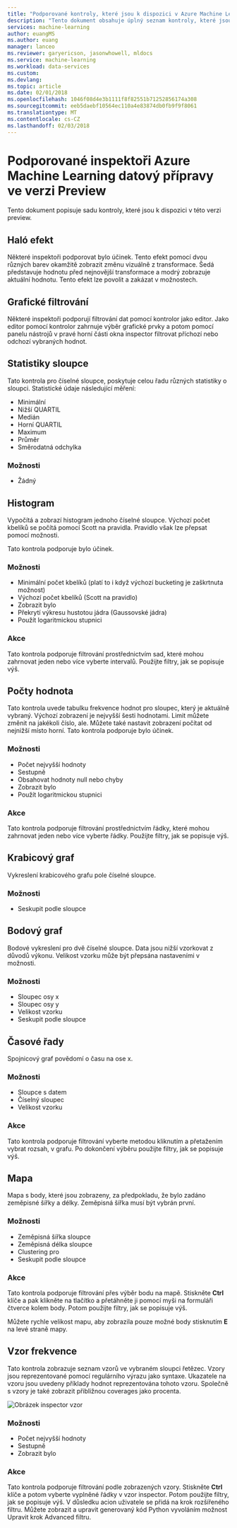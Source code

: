 ```yaml
---
title: "Podporované kontroly, které jsou k dispozici v Azure Machine Learning Data přípravy | Microsoft Docs"
description: "Tento dokument obsahuje úplný seznam kontroly, které jsou k dispozici pro přípravu Azure Machine Learning dat."
services: machine-learning
author: euangMS
ms.author: euang
manager: lanceo
ms.reviewer: garyericson, jasonwhowell, mldocs
ms.service: machine-learning
ms.workload: data-services
ms.custom: 
ms.devlang: 
ms.topic: article
ms.date: 02/01/2018
ms.openlocfilehash: 1046f08d4e3b1111f8f82551b71252856174a308
ms.sourcegitcommit: eeb5daebf10564ec110a4e83874db0fb9f9f8061
ms.translationtype: MT
ms.contentlocale: cs-CZ
ms.lasthandoff: 02/03/2018
---
```

# <a name="supported-inspectors-for-the-azure-machine-learning-data-preparation-preview"></a>Podporované inspektoři Azure Machine Learning datový přípravy ve verzi Preview
Tento dokument popisuje sadu kontroly, které jsou k dispozici v této verzi preview.

## <a name="the-halo-effect"></a>Haló efekt 
Některé inspektoři podporovat bylo účinek. Tento efekt pomocí dvou různých barev okamžitě zobrazit změnu vizuálně z transformace. Šedá představuje hodnotu před nejnovější transformace a modrý zobrazuje aktuální hodnotu. Tento efekt lze povolit a zakázat v možnostech.

## <a name="graphical-filtering"></a>Grafické filtrování 
Některé inspektoři podporují filtrování dat pomocí kontrolor jako editor. Jako editor pomocí kontrolor zahrnuje výběr grafické prvky a potom pomocí panelu nástrojů v pravé horní části okna inspector filtrovat příchozí nebo odchozí vybraných hodnot. 

## <a name="column-statistics"></a>Statistiky sloupce
Tato kontrola pro číselné sloupce, poskytuje celou řadu různých statistiky o sloupci. Statistické údaje následující měření: 
- Minimální
- Nižší QUARTIL
- Medián
- Horní QUARTIL
- Maximum
- Průměr
- Směrodatná odchylka


### <a name="options"></a>Možnosti 
- Žádný

## <a name="histogram"></a>Histogram 
Vypočítá a zobrazí histogram jednoho číselné sloupce. Výchozí počet kbelíků se počítá pomocí Scott na pravidla. Pravidlo však lze přepsat pomocí možnosti.

Tato kontrola podporuje bylo účinek.


### <a name="options"></a>Možnosti
- Minimální počet kbelíků (platí to i když výchozí bucketing je zaškrtnuta možnost)
- Výchozí počet kbelíků (Scott na pravidlo) 
- Zobrazit bylo
- Překrytí výkresu hustotou jádra (Gaussovské jádra) 
- Použít logaritmickou stupnici


### <a name="actions"></a>Akce
Tato kontrola podporuje filtrování prostřednictvím sad, které mohou zahrnovat jeden nebo více vyberte intervalů. Použijte filtry, jak se popisuje výš.

## <a name="value-counts"></a>Počty hodnota
Tato kontrola uvede tabulku frekvence hodnot pro sloupec, který je aktuálně vybraný. Výchozí zobrazení je nejvyšší šesti hodnotami. Limit můžete změnit na jakékoli číslo, ale. Můžete také nastavit zobrazení počítat od nejnižší místo horní. Tato kontrola podporuje bylo účinek.

### <a name="options"></a>Možnosti 
- Počet nejvyšší hodnoty
- Sestupně
- Obsahovat hodnoty null nebo chyby
- Zobrazit bylo
- Použít logaritmickou stupnici


### <a name="actions"></a>Akce 
Tato kontrola podporuje filtrování prostřednictvím řádky, které mohou zahrnovat jeden nebo více vyberte řádky. Použijte filtry, jak se popisuje výš.

## <a name="box-plot"></a>Krabicový graf 
Vykreslení krabicového grafu pole číselné sloupce.

### <a name="options"></a>Možnosti 
- Seskupit podle sloupce

## <a name="scatter-plot"></a>Bodový graf
Bodové vykreslení pro dvě číselné sloupce. Data jsou nižší vzorkovat z důvodů výkonu. Velikost vzorku může být přepsána nastaveními v možnosti.

### <a name="options"></a>Možnosti  
- Sloupec osy x
- Sloupec osy y
- Velikost vzorku
- Seskupit podle sloupce


## <a name="time-series"></a>Časové řady
Spojnicový graf povědomí o času na ose x.

### <a name="options"></a>Možnosti
- Sloupce s datem
- Číselný sloupec
- Velikost vzorku


### <a name="actions"></a>Akce
Tato kontrola podporuje filtrování vyberte metodou kliknutím a přetažením vybrat rozsah, v grafu. Po dokončení výběru použijte filtry, jak se popisuje výš.


## <a name="map"></a>Mapa 
Mapa s body, které jsou zobrazeny, za předpokladu, že bylo zadáno zeměpisné šířky a délky. Zeměpisná šířka musí být vybrán první.

### <a name="options"></a>Možnosti
- Zeměpisná šířka sloupce
- Zeměpisná délka sloupce
- Clustering pro
- Seskupit podle sloupce


### <a name="actions"></a>Akce
Tato kontrola podporuje filtrování přes výběr bodu na mapě. Stiskněte **Ctrl** klíče a pak klikněte na tlačítko a přetáhněte ji pomocí myši na formuláři čtverce kolem body. Potom použijte filtry, jak se popisuje výš.

Můžete rychle velikost mapu, aby zobrazila pouze možné body stisknutím **E** na levé straně mapy.


## <a name="pattern-frequency"></a>Vzor frekvence 

Tato kontrola zobrazuje seznam vzorů ve vybraném sloupci řetězec. Vzory jsou reprezentované pomocí regulárního výrazu jako syntaxe. Ukazatele na vzoru jsou uvedeny příklady hodnot reprezentována tohoto vzoru. Společně s vzory je také zobrazit přibližnou coverages jako procenta.

![Obrázek inspector vzor](media/data-prep-appendix4-supported-inspectors/PatternInspectorProductNumber.png)

### <a name="options"></a>Možnosti
- Počet nejvyšší hodnoty
- Sestupně
- Zobrazit bylo

### <a name="actions"></a>Akce
Tato kontrola podporuje filtrování podle zobrazených vzory. Stiskněte **Ctrl** klíče a potom vyberte vyplněné řádky v vzor inspector. Potom použijte filtry, jak se popisuje výš. V důsledku acion uživatele se přidá na krok rozšířeného filtru. Můžete zobrazit a upravit generovaný kód Python vyvoláním možnost Upravit krok Advanced filtru.
